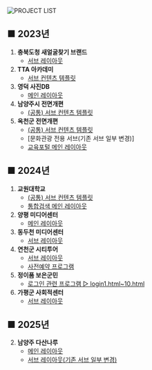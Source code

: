 ![PROJECT LIST](https://capsule-render.vercel.app/api?type=venom&height=150&color=fde7e7&text=PROJECT%20LIST&textBg=false&fontSize=50&fontAlign=50&fontColor=373737)

## ■ 2023년
1. **충북도청 새얼굴찾기 브랜드**  
   - [서브 레이아웃](https://fruityand.github.io/p_hanshin/2023brand/site/brand/sub.html)
2. **TTA 아카데미**
   - [서브 컨텐츠 템플릿](https://fruityand.github.io/p_hanshin/2023tta/site/edu/template.html)
3. **영덕 사진DB**
   - [메인 레이아웃](https://fruityand.github.io/p_hanshin/2023ydphoto/site/ydphoto/main.html)
4. **남양주시 전면개편**
   - [(공통) 서브 컨텐츠 템플릿](https://fruityand.github.io/p_hanshin/2023nyj/site/public/template.html)
5. **옥천군 전면개편**
   - [(공통) 서브 컨텐츠 템플릿](https://fruityand.github.io/p_hanshin/2023oc/site/public/template.html)
   - [문화관광 전용 서브(기존 서브 일부 변경)]
   - [교육포털 메인 레이아웃](https://fruityand.github.io/p_hanshin/2023oc/site/edulife/main.html)

## ■ 2024년
1. **교원대학교**
   - [(공통) 서브 컨텐츠 템플릿](https://fruityand.github.io/p_hanshin/2024knue/site/public/template.html)
   - [통합검색 메인 레이아웃](https://fruityand.github.io/p_hanshin/2024knue/search/search.html)
2. **양평 미디어센터**
   - [메인 레이아웃](https://fruityand.github.io/p_hanshin/2024ypmedia/site/media/main.html)
3. **동두천 미디어센터**
   - [서브 레이아웃](https://fruityand.github.io/p_hanshin/2024ddcmedia/site/media/sub.html)
4. **연천군 시티투어**
   - [서브 레이아웃](https://fruityand.github.io/p_hanshin/2024citytour/site/citytour/sub.html)
   - [사전예약 프로그램](https://fruityand.github.io/p_hanshin/2024citytour/site/citytour/program.html)
5. **정이품 보은군민**
   - [로그인 관련 프로그램 ▷ login1.html~10.html](https://fruityand.github.io/p_hanshin/cyberLogin/login1.html)
6. **가평군 사회적센터**
   - [서브 레이아웃](https://fruityand.github.io/p_hanshin/2024gpsocial/site/gpsocial/sub.html)

## ■ 2025년 
2. **남양주 다산나루**
   - [메인 레이아웃](https://fruityand.github.io/p_hanshin/2025animal/site/animal/main.html)
   - [서브 레이아웃(기존 서브 일부 변경)](https://fruityand.github.io/p_hanshin/2025animal/site/animal/sub.html)
